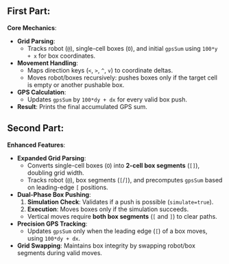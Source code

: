 ## First Part:

**Core Mechanics**:  
- **Grid Parsing**:  
  - Tracks robot (`@`), single-cell boxes (`O`), and initial `gpsSum` using `100*y + x` for box coordinates.  
- **Movement Handling**:  
  - Maps direction keys (`<`, `>`, `^`, `v`) to coordinate deltas.  
  - Moves robot/boxes recursively: pushes boxes only if the target cell is empty or another pushable box.  
- **GPS Calculation**:  
  - Updates `gpsSum` by `100*dy + dx` for every valid box push.  
- **Result**: Prints the final accumulated GPS sum.  


## Second Part:

**Enhanced Features**:  
- **Expanded Grid Parsing**:  
  - Converts single-cell boxes (`O`) into **2-cell box segments** (`[]`), doubling grid width.  
  - Tracks robot (`@`), box segments (`[`/`]`), and precomputes `gpsSum` based on leading-edge `[` positions.  
- **Dual-Phase Box Pushing**:  
  1. **Simulation Check**: Validates if a push is possible (`simulate=true`).  
  2. **Execution**: Moves boxes only if the simulation succeeds.  
  - Vertical moves require **both box segments** (`[` and `]`) to clear paths.  
- **Precision GPS Tracking**:  
  - Updates `gpsSum` only when the leading edge (`[`) of a box moves, using `100*dy + dx`.  
- **Grid Swapping**: Maintains box integrity by swapping robot/box segments during valid moves.  
